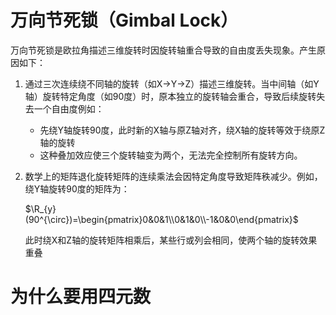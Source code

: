 # 万向节死锁（Gimbal Lock）

万向节死锁是欧拉角描述三维旋转时因旋转轴重合导致的自由度丢失现象。产生原因如下：

1. 通过三次连续绕不同轴的旋转（如X→Y→Z）描述三维旋转。当中间轴（如Y轴）旋转特定角度（如90度）时，原本独立的旋转轴会重合，导致后续旋转失去一个自由度例如：

   - 先绕Y轴旋转90度，此时新的X轴与原Z轴对齐，绕X轴的旋转等效于绕原Z轴的旋转
   - 这种叠加效应使三个旋转轴变为两个，无法完全控制所有旋转方向。

2. 数学上的矩阵退化旋转矩阵的连续乘法会因特定角度导致矩阵秩减少。例如，绕Y轴旋转90度的矩阵为：

   $\R_{y}(90^{\circ})=\begin{pmatrix}0&0&1\\0&1&0\\-1&0&0\end{pmatrix}$

   此时绕X和Z轴的旋转矩阵相乘后，某些行或列会相同，使两个轴的旋转效果重叠

# 为什么要用四元数



#### 